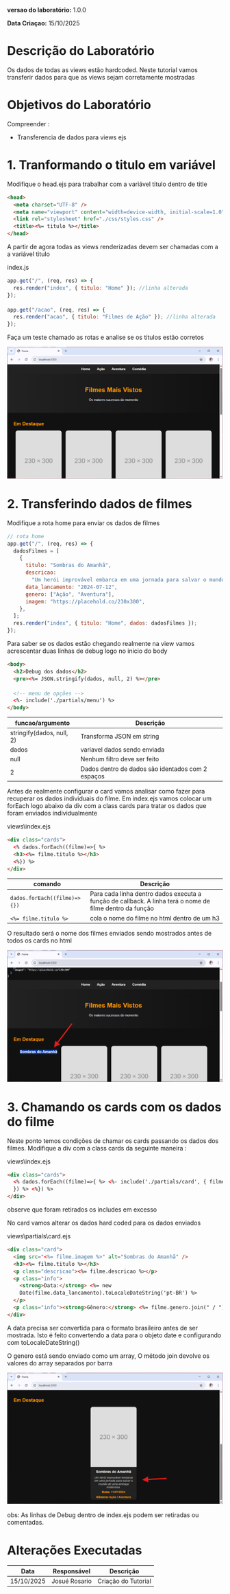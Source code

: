 **versao do laboratório:** 1.0.0

**Data Criaçao:** 15/10/2025

# Descrição do Laboratório

Os dados de todas as views estão hardcoded. Neste tutorial vamos transferir dados para que as views sejam corretamente mostradas

# Objetivos do Laboratório

Compreender :

- Transferencia de dados para views ejs

# 1. Tranformando o titulo em variável

Modifique o head.ejs para trabalhar com a variável titulo dentro de title

```html
<head>
  <meta charset="UTF-8" />
  <meta name="viewport" content="width=device-width, initial-scale=1.0" />
  <link rel="stylesheet" href="./css/styles.css" />
  <title><%= titulo %></title>
</head>
```

A partir de agora todas as views renderizadas devem ser chamadas com a a variável titulo

index.js

```javascript
app.get("/", (req, res) => {
  res.render("index", { titulo: "Home" }); //linha alterada
});

app.get("/acao", (req, res) => {
  res.render("acao", { titulo: "Filmes de Ação" }); //linha alterada
});
```

Faça um teste chamado as rotas e analise se os titulos estão corretos

![titulos alterados](./img/04-01-titulo.png)

# 2. Transferindo dados de filmes

Modifique a rota home para enviar os dados de filmes

```javascript
// rota home
app.get("/", (req, res) => {
  dadosFilmes = [
    {
      titulo: "Sombras do Amanhã",
      descricao:
        "Um herói improvável embarca em uma jornada para salvar o mundo de uma ameaça misteriosa.",
      data_lancamento: "2024-07-12",
      genero: ["Ação", "Aventura"],
      imagem: "https://placehold.co/230x300",
    },
  ];
  res.render("index", { titulo: "Home", dados: dadosFilmes });
});
```

Para saber se os dados estão chegando realmente na view vamos acrescentar duas linhas de debug logo no inicio do body

```html
<body>
  <h2>Debug dos dados</h2>
  <pre><%= JSON.stringify(dados, null, 2) %></pre>

  <!-- menu de opções -->
  <%- include('./partials/menu') %>
</body>
```

| funcao/argumento          | Descrição                                         |
| ------------------------- | ------------------------------------------------- |
| stringify(dados, null, 2) | Transforma JSON em string                         |
| dados                     | variavel dados sendo enviada                      |
| null                      | Nenhum filtro deve ser feito                      |
| 2                         | Dados dentro de dados são identados com 2 espaços |

Antes de realmente configurar o card vamos analisar como fazer para recuperar os dados individuais do filme. Em index.ejs vamos colocar um forEach logo abaixo da div com a class cards para tratar os dados que foram enviados individualmente

views\index.ejs

```html
<div class="cards">
  <% dados.forEach((filme)=>{ %>
  <h3><%= filme.titulo %></h3>
  <%}) %>
</div>
```

| comando                      | Descrição                                                                                                |
| ---------------------------- | -------------------------------------------------------------------------------------------------------- |
| `dados.forEach((filme)=>{})` | Para cada linha dentro dados executa a função de callback. A linha terá o nome de filme dentro da função |
| `<%= filme.titulo %>`        | cola o nome do filme no html dentro de um h3                                                             |

O resultado será o nome dos filmes enviados sendo mostrados antes de todos os cards no html

![titulos dos filmes](./img/04-02-nomes%20dos%20filmes.png)

# 3. Chamando os cards com os dados do filme

Neste ponto temos condições de chamar os cards passando os dados dos filmes. Modifique a div com a class cards da seguinte maneira :

views\index.ejs

```html
<div class="cards">
  <% dados.forEach((filme)=>{ %> <%- include('./partials/card', { filme: filme
  }) %> <%}) %>
</div>
```

observe que foram retirados os includes em excesso

No card vamos alterar os dados hard coded para os dados enviados

views\partials\card.ejs

```html
<div class="card">
  <img src="<%= filme.imagem %>" alt="Sombras do Amanhã" />
  <h3><%= filme.titulo %></h3>
  <p class="descricao"><%= filme.descricao %></p>
  <p class="info">
    <strong>Data:</strong> <%= new
    Date(filme.data_lancamento).toLocaleDateString('pt-BR') %>
  </p>
  <p class="info"><strong>Gênero:</strong> <%= filme.genero.join(" / ") %></p>
</div>
```

A data precisa ser convertida para o formato brasileiro antes de ser mostrada. Isto é feito convertendo a data para o objeto date e configurando com toLocaleDateString()

O genero está sendo enviado como um array, O método join devolve os valores do array separados por barra

![Card Alterado](./img/04-03-card-alterado.png)

obs: As linhas de Debug dentro de index.ejs podem ser retiradas ou comentadas.

# Alterações Executadas

| Data       | Responsável   | Descrição           |
| ---------- | ------------- | ------------------- |
| 15/10/2025 | Josué Rosario | Criação do Tutorial |
